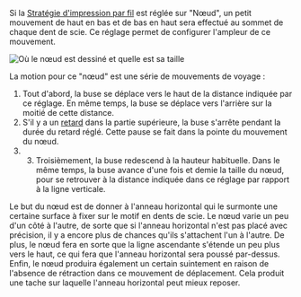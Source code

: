 Si la [Stratégie d'impression par fil](wireframe_strategy.md) est réglée sur "Nœud", un petit mouvement de haut en bas et de bas en haut sera effectué au sommet de chaque dent de scie. Ce réglage permet de configurer l'ampleur de ce mouvement.

![Où le nœud est dessiné et quelle est sa taille](../../../articles/images/wireframe_top_jump.svg)

La motion pour ce "nœud" est une série de mouvements de voyage :
1. Tout d'abord, la buse se déplace vers le haut de la distance indiquée par ce réglage. En même temps, la buse se déplace vers l'arrière sur la moitié de cette distance.
2. S'il y a un [retard](wireframe_top_delay.md) dans la partie supérieure, la buse s'arrête pendant la durée du retard réglé. Cette pause se fait dans la pointe du mouvement du nœud.
3. 3. Troisièmement, la buse redescend à la hauteur habituelle. Dans le même temps, la buse avance d'une fois et demie la taille du nœud, pour se retrouver à la distance indiquée dans ce réglage par rapport à la ligne verticale.

Le but du nœud est de donner à l'anneau horizontal qui le surmonte une certaine surface à fixer sur le motif en dents de scie. Le nœud varie un peu d'un côté à l'autre, de sorte que si l'anneau horizontal n'est pas placé avec précision, il y a encore plus de chances qu'ils s'attachent l'un à l'autre. De plus, le nœud fera en sorte que la ligne ascendante s'étende un peu plus vers le haut, ce qui fera que l'anneau horizontal sera poussé par-dessus. Enfin, le nœud produira également un certain suintement en raison de l'absence de rétraction dans ce mouvement de déplacement. Cela produit une tache sur laquelle l'anneau horizontal peut mieux reposer.
